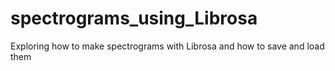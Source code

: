 # spectrograms_using_Librosa
 Exploring how to make spectrograms with Librosa and how to save and load them

